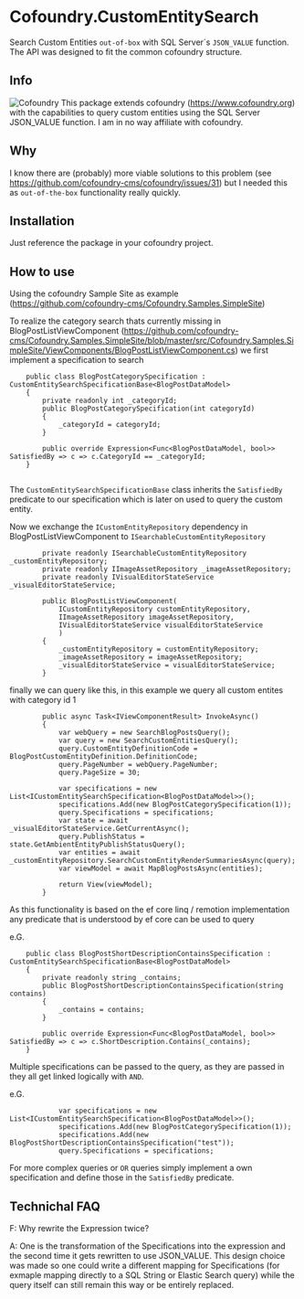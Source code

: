 # Cofoundry.CustomEntitySearch
Search Custom Entities `out-of-box` with SQL Server´s `JSON_VALUE` function.
The API was designed to fit the common cofoundry structure.

## Info
![Cofoundry](https://www.cofoundry.org/content/images/external/logo_for_github_readme.png)
This package extends cofoundry (https://www.cofoundry.org) with the capabilities to 
query custom entities using the SQL Server JSON_VALUE function.
I am in no way affiliate with cofoundry.

## Why 
I know there are (probably) more viable solutions to this problem (see https://github.com/cofoundry-cms/cofoundry/issues/31)
but I needed this as `out-of-the-box` functionality really quickly.

## Installation
Just reference the package in your cofoundry project.

## How to use
Using the cofoundry Sample Site as example (https://github.com/cofoundry-cms/Cofoundry.Samples.SimpleSite)

To realize the category search thats currently missing in BlogPostListViewComponent (https://github.com/cofoundry-cms/Cofoundry.Samples.SimpleSite/blob/master/src/Cofoundry.Samples.SimpleSite/ViewComponents/BlogPostListViewComponent.cs)
we first implement a specification to search 

```
    public class BlogPostCategorySpecification : CustomEntitySearchSpecificationBase<BlogPostDataModel>
    {
        private readonly int _categoryId;
        public BlogPostCategorySpecification(int categoryId)
        {
            _categoryId = categoryId;
        }

        public override Expression<Func<BlogPostDataModel, bool>> SatisfiedBy => c => c.CategoryId == _categoryId;
    }
	
````

The `CustomEntitySearchSpecificationBase` class inherits the `SatisfiedBy` predicate to our specification which is later on
used to query the custom entity.

Now we exchange the `ICustomEntityRepository` dependency in BlogPostListViewComponent to `ISearchableCustomEntityRepository`

```
        private readonly ISearchableCustomEntityRepository _customEntityRepository;
        private readonly IImageAssetRepository _imageAssetRepository;
        private readonly IVisualEditorStateService _visualEditorStateService;

        public BlogPostListViewComponent(
            ICustomEntityRepository customEntityRepository,
            IImageAssetRepository imageAssetRepository,
            IVisualEditorStateService visualEditorStateService
            )
        {
            _customEntityRepository = customEntityRepository;
            _imageAssetRepository = imageAssetRepository;
            _visualEditorStateService = visualEditorStateService;
        }
```

finally we can query like this, in this example we query all custom entites with category id 1

```
        public async Task<IViewComponentResult> InvokeAsync()
        {
            var webQuery = new SearchBlogPostsQuery();
            var query = new SearchCustomEntitiesQuery();
            query.CustomEntityDefinitionCode = BlogPostCustomEntityDefinition.DefinitionCode;
            query.PageNumber = webQuery.PageNumber;
            query.PageSize = 30;

            var specifications = new List<ICustomEntitySearchSpecification<BlogPostDataModel>>();
            specifications.Add(new BlogPostCategorySpecification(1));
            query.Specifications = specifications;
            var state = await _visualEditorStateService.GetCurrentAsync();
            query.PublishStatus = state.GetAmbientEntityPublishStatusQuery();
            var entities = await _customEntityRepository.SearchCustomEntityRenderSummariesAsync(query);
            var viewModel = await MapBlogPostsAsync(entities);

            return View(viewModel);
        }
```

As this functionality is based on the ef core linq / remotion implementation any predicate
that is understood by ef core can be used to query 

e.G.

```
    public class BlogPostShortDescriptionContainsSpecification : CustomEntitySearchSpecificationBase<BlogPostDataModel>
    {
        private readonly string _contains;
        public BlogPostShortDescriptionContainsSpecification(string contains)
        {
            _contains = contains;
        }

        public override Expression<Func<BlogPostDataModel, bool>> SatisfiedBy => c => c.ShortDescription.Contains(_contains);
    }
```


Multiple specifications can be passed to the query, as they are passed in they all 
get linked logically with `AND`.

e.G.

```
            var specifications = new List<ICustomEntitySearchSpecification<BlogPostDataModel>>();
            specifications.Add(new BlogPostCategorySpecification(1));
            specifications.Add(new BlogPostShortDescriptionContainsSpecification("test"));
            query.Specifications = specifications;
```

For more complex queries or `OR` queries simply implement a own specification and define those
in the `SatisfiedBy` predicate.

## Technichal FAQ

F: Why rewrite the Expression twice?

A: One is the transformation of the Specifications into the expression
and the second time it gets rewritten to use JSON_VALUE. 
This design choice was made so one could write a different mapping for
Specifications (for exmaple mapping directly to a SQL String or Elastic Search query)
while the query itself can still remain this way or be entirely replaced.